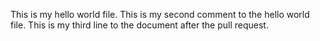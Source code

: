This is my hello world file. 
This is my second comment to the hello world file.
This is my third line to the document after the pull request.
